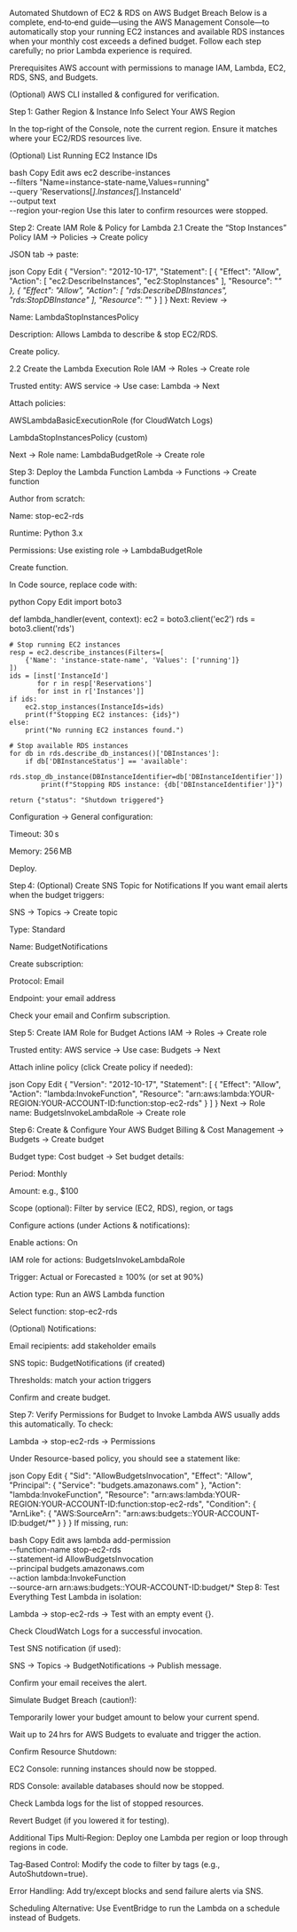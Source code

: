 Automated Shutdown of EC2 & RDS on AWS Budget Breach
Below is a complete, end‑to‑end guide—using the AWS Management Console—to automatically stop your running EC2 instances and available RDS instances when your monthly cost exceeds a defined budget. Follow each step carefully; no prior Lambda experience is required.

Prerequisites
AWS account with permissions to manage IAM, Lambda, EC2, RDS, SNS, and Budgets.

(Optional) AWS CLI installed & configured for verification.

Step 1: Gather Region & Instance Info
Select Your AWS Region

In the top‑right of the Console, note the current region. Ensure it matches where your EC2/RDS resources live.

(Optional) List Running EC2 Instance IDs

bash
Copy
Edit
aws ec2 describe-instances \
  --filters "Name=instance-state-name,Values=running" \
  --query 'Reservations[*].Instances[*].InstanceId' \
  --output text \
  --region your-region
Use this later to confirm resources were stopped.

Step 2: Create IAM Role & Policy for Lambda
2.1 Create the “Stop Instances” Policy
IAM → Policies → Create policy

JSON tab → paste:

json
Copy
Edit
{
  "Version": "2012-10-17",
  "Statement": [
    {
      "Effect": "Allow",
      "Action": [
        "ec2:DescribeInstances",
        "ec2:StopInstances"
      ],
      "Resource": "*"
    },
    {
      "Effect": "Allow",
      "Action": [
        "rds:DescribeDBInstances",
        "rds:StopDBInstance"
      ],
      "Resource": "*"
    }
  ]
}
Next: Review →

Name: LambdaStopInstancesPolicy

Description: Allows Lambda to describe & stop EC2/RDS.

Create policy.

2.2 Create the Lambda Execution Role
IAM → Roles → Create role

Trusted entity: AWS service → Use case: Lambda → Next

Attach policies:

AWSLambdaBasicExecutionRole (for CloudWatch Logs)

LambdaStopInstancesPolicy (custom)

Next → Role name: LambdaBudgetRole → Create role

Step 3: Deploy the Lambda Function
Lambda → Functions → Create function

Author from scratch:

Name: stop-ec2-rds

Runtime: Python 3.x

Permissions: Use existing role → LambdaBudgetRole

Create function.

In Code source, replace code with:

python
Copy
Edit
import boto3

def lambda_handler(event, context):
    ec2 = boto3.client('ec2')
    rds = boto3.client('rds')

    # Stop running EC2 instances
    resp = ec2.describe_instances(Filters=[
        {'Name': 'instance-state-name', 'Values': ['running']}
    ])
    ids = [inst['InstanceId']
           for r in resp['Reservations']
           for inst in r['Instances']]
    if ids:
        ec2.stop_instances(InstanceIds=ids)
        print(f"Stopping EC2 instances: {ids}")
    else:
        print("No running EC2 instances found.")

    # Stop available RDS instances
    for db in rds.describe_db_instances()['DBInstances']:
        if db['DBInstanceStatus'] == 'available':
            rds.stop_db_instance(DBInstanceIdentifier=db['DBInstanceIdentifier'])
            print(f"Stopping RDS instance: {db['DBInstanceIdentifier']}")

    return {"status": "Shutdown triggered"}
Configuration → General configuration:

Timeout: 30 s

Memory: 256 MB

Deploy.

Step 4: (Optional) Create SNS Topic for Notifications
If you want email alerts when the budget triggers:

SNS → Topics → Create topic

Type: Standard

Name: BudgetNotifications

Create subscription:

Protocol: Email

Endpoint: your email address

Check your email and Confirm subscription.

Step 5: Create IAM Role for Budget Actions
IAM → Roles → Create role

Trusted entity: AWS service → Use case: Budgets → Next

Attach inline policy (click Create policy if needed):

json
Copy
Edit
{
  "Version": "2012-10-17",
  "Statement": [
    {
      "Effect": "Allow",
      "Action": "lambda:InvokeFunction",
      "Resource": "arn:aws:lambda:YOUR-REGION:YOUR-ACCOUNT-ID:function:stop-ec2-rds"
    }
  ]
}
Next → Role name: BudgetsInvokeLambdaRole → Create role

Step 6: Create & Configure Your AWS Budget
Billing & Cost Management → Budgets → Create budget

Budget type: Cost budget → Set budget details:

Period: Monthly

Amount: e.g., $100

Scope (optional): Filter by service (EC2, RDS), region, or tags

Configure actions (under Actions & notifications):

Enable actions: On

IAM role for actions: BudgetsInvokeLambdaRole

Trigger: Actual or Forecasted ≥ 100% (or set at 90%)

Action type: Run an AWS Lambda function

Select function: stop-ec2-rds

(Optional) Notifications:

Email recipients: add stakeholder emails

SNS topic: BudgetNotifications (if created)

Thresholds: match your action triggers

Confirm and create budget.

Step 7: Verify Permissions for Budget to Invoke Lambda
AWS usually adds this automatically. To check:

Lambda → stop-ec2-rds → Permissions

Under Resource-based policy, you should see a statement like:

json
Copy
Edit
{
  "Sid": "AllowBudgetsInvocation",
  "Effect": "Allow",
  "Principal": { "Service": "budgets.amazonaws.com" },
  "Action": "lambda:InvokeFunction",
  "Resource": "arn:aws:lambda:YOUR-REGION:YOUR-ACCOUNT-ID:function:stop-ec2-rds",
  "Condition": {
    "ArnLike": { "AWS:SourceArn": "arn:aws:budgets::YOUR-ACCOUNT-ID:budget/*" }
  }
}
If missing, run:

bash
Copy
Edit
aws lambda add-permission \
  --function-name stop-ec2-rds \
  --statement-id AllowBudgetsInvocation \
  --principal budgets.amazonaws.com \
  --action lambda:InvokeFunction \
  --source-arn arn:aws:budgets::YOUR-ACCOUNT-ID:budget/*
Step 8: Test Everything
Test Lambda in isolation:

Lambda → stop-ec2-rds → Test with an empty event {}.

Check CloudWatch Logs for a successful invocation.

Test SNS notification (if used):

SNS → Topics → BudgetNotifications → Publish message.

Confirm your email receives the alert.

Simulate Budget Breach (caution!):

Temporarily lower your budget amount to below your current spend.

Wait up to 24 hrs for AWS Budgets to evaluate and trigger the action.

Confirm Resource Shutdown:

EC2 Console: running instances should now be stopped.

RDS Console: available databases should now be stopped.

Check Lambda logs for the list of stopped resources.

Revert Budget (if you lowered it for testing).

Additional Tips
Multi‑Region: Deploy one Lambda per region or loop through regions in code.

Tag‑Based Control: Modify the code to filter by tags (e.g., AutoShutdown=true).

Error Handling: Add try/except blocks and send failure alerts via SNS.

Scheduling Alternative: Use EventBridge to run the Lambda on a schedule instead of Budgets.


